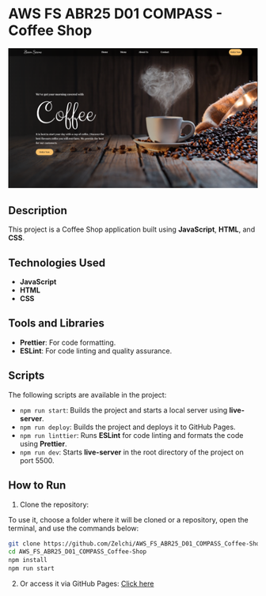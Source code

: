 # AWS FS ABR25 D01 COMPASS - Coffee Shop

<p align="center">
    <img src="./README.png">
</p>

## Description

This project is a Coffee Shop application built using **JavaScript**, **HTML**, and **CSS**.

## Technologies Used

- **JavaScript**
- **HTML**
- **CSS**

## Tools and Libraries

- **Prettier**: For code formatting.
- **ESLint**: For code linting and quality assurance.

## Scripts

The following scripts are available in the project:

- `npm run start`: Builds the project and starts a local server using **live-server**.
- `npm run deploy`: Builds the project and deploys it to GitHub Pages.
- `npm run linttier`: Runs **ESLint** for code linting and formats the code using **Prettier**.
- `npm run dev`: Starts **live-server** in the root directory of the project on port 5500.

## How to Run

1. Clone the repository:

To use it, choose a folder where it will be cloned or a repository, open the terminal, and use the commands below:

```bash
git clone https://github.com/Zelchi/AWS_FS_ABR25_D01_COMPASS_Coffee-Shop.git
cd AWS_FS_ABR25_D01_COMPASS_Coffee-Shop
npm install
npm run start
```

2. Or access it via GitHub Pages: [Click here](https://zelchi.github.io/AWS_FS_ABR25_D01_COMPASS_Coffee-Shop)
